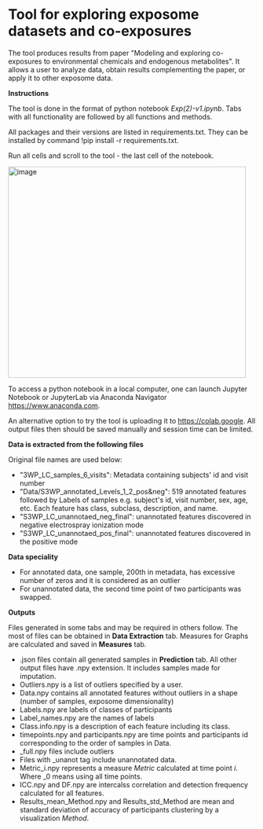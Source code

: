 # Tool for exploring exposome datasets and co-exposures

The tool produces results from paper "Modeling and exploring co-exposures to environmental chemicals and endogenous metabolites". It allows a user to analyze data, obtain results complementing the paper, or apply it to other exposome data.

**Instructions**

The tool is done in the format of python notebook _Exp(2)-v1.ipynb_. Tabs with all functionality are followed by all functions and methods.

All packages and their versions are listed in requirements.txt. They can be installed by command !pip install -r requirements.txt.

Run all cells and scroll to the tool - the last cell of the notebook.

<img width="484" height="430" alt="image" src="https://github.com/user-attachments/assets/1ef51b19-0580-41ea-927e-8ef3b0c8929f" />

To access a python notebook in a local computer, one can launch Jupyter Notebook or JupyterLab via Anaconda Navigator https://www.anaconda.com.

An alternative option to try the tool is uploading it to https://colab.google. All output files then should be saved manually and session time can be limited.

**Data is extracted from the following files**


Original file names are used below:
- "3WP_LC_samples_6_visits": Metadata containing subjects' id and visit number
- "Data/S3WP_annotated_Levels_1_2_pos&neg": 519 annotated features followed by Labels of samples e.g. subject's id, visit number, sex, age, etc. Each feature has class, subclass, description, and name.
- "S3WP_LC_unannotaed_neg_final": unannotated features discovered in negative electrospray ionization mode
-  "S3WP_LC_unannotaed_pos_final": unannotated features discovered in the positive mode

**Data speciality**
- For annotated data, one sample, 200th in metadata, has excessive number of zeros and it is considered as an outlier
- For unannotated data, the second time point of two participants was swapped.

**Outputs**

Files generated in some tabs and may be required in others follow. The most of files can be obtained in **Data Extraction** tab. Measures for Graphs are calculated and saved in **Measures** tab.
- .json files contain all generated samples in **Prediction** tab. All other output files have .npy extension. It includes samples made for imputation.
- Outliers.npy is a list of outliers specified by a user.
- Data.npy contains all annotated features without outliers in a shape (number of samples, exposome dimensionality)
- Labels.npy are labels of classes of participants
- Label_names.npy are the names of labels
- Class.info.npy is a description of each feature including its class.
- timepoints.npy and participants.npy are time points and participants id corresponding to the order of samples in Data.
- _full.npy files include outliers
- Files with _unanot tag include unannotated data.
- Metric_i.npy represents a measure _Metric_ calculated at time point _i_. Where _0 means using all time points.
- ICC.npy and DF.npy are intercalss correlation and detection frequency calculated for all features.
-   Results_mean_Method.npy and Results_std_Method are mean and standard deviation of accuracy of participants clustering by a visualization _Method_.
